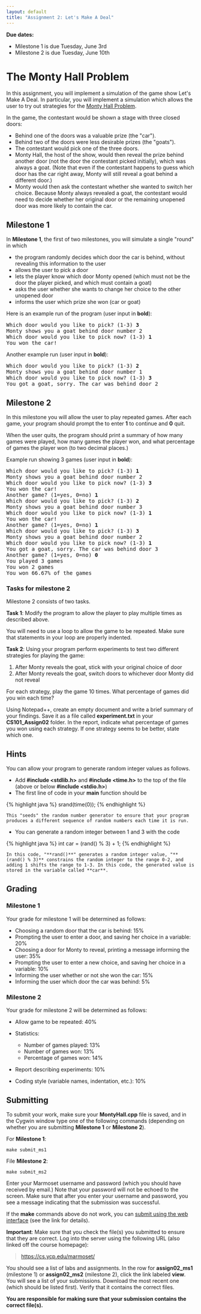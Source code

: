 ```yaml
---
layout: default
title: "Assignment 2: Let's Make A Deal"
---
```


**Due dates:**

-   Milestone 1 is due Tuesday, June 3rd
-   Milestone 2 is due Tuesday, June 10th

The Monty Hall Problem
======================

In this assignment, you will implement a simulation of the game show Let's Make A Deal. In particular, you will implement a simulation which allows the user to try out strategies for the [Monty Hall Problem](http://www.letsmakeadeal.com/problem.htm).

In the game, the contestant would be shown a stage with three closed doors:

-   Behind one of the doors was a valuable prize (the "car").
-   Behind two of the doors were less desirable prizes (the "goats").
-   The contestant would pick one of the three doors.
-   Monty Hall, the host of the show, would then reveal the prize behind another door (not the door the contestant picked initially), which was always a goat. (Note that even if the contestant happens to guess which door has the car right away, Monty will still reveal a goat behind a different door.)
-   Monty would then ask the contestant whether she wanted to switch her choice. Because Monty always revealed a goat, the contestant would need to decide whether her original door or the remaining unopened door was more likely to contain the car.

Milestone 1
-----------

In **Milestone 1**, the first of two milestones, you will simulate a single "round" in which

-   the program randomly decides which door the car is behind, without revealing this information to the user
-   allows the user to pick a door
-   lets the player know which door Monty opened (which must not be the door the player picked, and which must contain a goat)
-   asks the user whether she wants to change her choice to the other unopened door
-   informs the user which prize she won (car or goat)

Here is an example run of the program (user input in **bold**):

<pre>
Which door would you like to pick? (1-3) <b>3</b>
Monty shows you a goat behind door number 2
Which door would you like to pick now? (1-3) <b>1</b>
You won the car!
</pre>

Another example run (user input in **bold**):

<pre>
Which door would you like to pick? (1-3) <b>2</b>
Monty shows you a goat behind door number 1
Which door would you like to pick now? (1-3) <b>3</b>
You got a goat, sorry. The car was behind door 2
</pre>

Milestone 2
-----------

In this milestone you will allow the user to play repeated games. After each game, your program should prompt the to enter **1** to continue and **0** quit.

When the user quits, the program should print a summary of how many games were played, how many games the player won, and what percentage of games the player won (to two decimal places.)

Example run showing 3 games (user input in **bold**):

<pre>
Which door would you like to pick? (1-3) <b>1</b>
Monty shows you a goat behind door number 2
Which door would you like to pick now? (1-3) <b>3</b>
You won the car!
Another game? (1=yes, 0=no) <b>1</b>
Which door would you like to pick? (1-3) <b>2</b>
Monty shows you a goat behind door number 3
Which door would you like to pick now? (1-3) <b>1</b>
You won the car!
Another game? (1=yes, 0=no) <b>1</b>
Which door would you like to pick? (1-3) <b>3</b>
Monty shows you a goat behind door number 2
Which door would you like to pick now? (1-3) <b>1</b>
You got a goat, sorry. The car was behind door 3
Another game? (1=yes, 0=no) <b>0</b>
You played 3 games
You won 2 games
You won 66.67% of the games
</pre>

### Tasks for milestone 2

Milestone 2 consists of two tasks.

**Task 1**: Modify the program to allow the player to play multiple times as described above.

You will need to use a loop to allow the game to be repeated. Make sure that statements in your loop are properly indented.

**Task 2**: Using your program perform experiments to test two different strategies for playing the game:

1.  After Monty reveals the goat, stick with your original choice of door
2.  After Monty reveals the goat, switch doors to whichever door Monty did not reveal

For each strategy, play the game 10 times. What percentage of games did you win each time?

Using Notepad++, create an empty document and write a brief summary of your findings. Save it as a file called **experiment.txt** in your **CS101\_Assign02** folder. In the report, indicate what percentage of games you won using each strategy. If one strategy seems to be better, state which one.

Hints
-----

You can allow your program to generate random integer values as follows.

-   Add **\#include &lt;stdlib.h&gt;** and **\#include &lt;time.h&gt;** to the top of the file (above or below **\#include &lt;stdio.h&gt;**)
-   The first line of code in your **main** function should be

{% highlight java %}
    srand(time(0));
{% endhighlight %}

    This "seeds" the random number generator to ensure that your program produces a different sequence of random numbers each time it is run.
-   You can generate a random integer between 1 and 3 with the code

{% highlight java %}
    int car = (rand() % 3) + 1;
{% endhighlight %}

    In this code, "**rand()**" generates a random integer value, "**(rand() % 3)** constrains the random integer to the range 0-2, and adding 1 shifts the range to 1-3. In this code, the generated value is stored in the variable called **car**.

Grading
-------

### Milestone 1

Your grade for milestone 1 will be determined as follows:

-   Choosing a random door that the car is behind: 15%
-   Prompting the user to enter a door, and saving her choice in a variable: 20%
-   Choosing a door for Monty to reveal, printing a message informing the user: 35%
-   Prompting the user to enter a new choice, and saving her choice in a variable: 10%
-   Informing the user whether or not she won the car: 15%
-   Informing the user which door the car was behind: 5%

### Milestone 2

Your grade for milestone 2 will be determined as follows:

-   Allow game to be repeated: 40%
-   Statistics:

    -   Number of games played: 13%
    -   Number of games won: 13%
    -   Percentage of games won: 14%

-   Report describing experiments: 10%
-   Coding style (variable names, indentation, etc.): 10%

Submitting
----------

To submit your work, make sure your **MontyHall.cpp** file is saved, and in the Cygwin window type one of the following commands (depending on whether you are submitting **Milestone 1** or **Milestone 2**).

For **Milestone 1**:

    make submit_ms1

File **Milestone 2**:

    make submit_ms2

Enter your Marmoset username and password (which you should have received by email.) Note that your password will not be echoed to the screen. Make sure that after you enter your username and password, you see a message indicating that the submission was successful.

If the **make** commands above do not work, you can [submit using the web interface](../submitting.html) (see the link for details).

**Important**: Make sure that you check the file(s) you submitted to ensure that they are correct. Log into the server using the following URL (also linked off the course homepage):

> <https://cs.ycp.edu/marmoset/>

You should see a list of labs and assignments. In the row for **assign02\_ms1** (milestone 1) or **assign02\_ms2** (milestone 2), click the link labeled **view**. You will see a list of your submissions. Download the most recent one (which should be listed first). Verify that it contains the correct files.

**You are responsible for making sure that your submission contains the correct file(s).**

